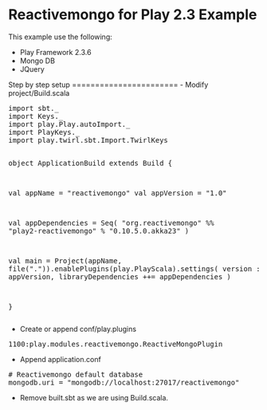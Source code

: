Reactivemongo for Play 2.3 Example
=======================
This example use the following:
<ul>
<li>Play Framework 2.3.6</li>
<li>Mongo DB</li>
<li>JQuery</li>
</ul>
Step by step setup
=======================
- Modify project/Build.scala
<div class="highlight highlight-scala"><pre>
import sbt._
import Keys._
import play.Play.autoImport._
import PlayKeys._
import play.twirl.sbt.Import.TwirlKeys

object ApplicationBuild extends Build {

  val appName = "reactivemongo"
  val appVersion = "1.0"
    
  val appDependencies = Seq(
      "org.reactivemongo" %% "play2-reactivemongo" % "0.10.5.0.akka23"
  )
  
  val main = Project(appName, file(".")).enablePlugins(play.PlayScala).settings(
    version := appVersion,
    libraryDependencies ++= appDependencies
  )

}
</pre></div>

- <p>Create or append conf/play.plugins</p>
<div class="highlight highlight-scala"><pre>
1100:play.modules.reactivemongo.ReactiveMongoPlugin
</pre></div>

- <p>Append application.conf</p>
<div class="highlight highlight-scala"><pre>
# Reactivemongo default database
mongodb.uri = "mongodb://localhost:27017/reactivemongo"
</pre></div>

- Remove built.sbt as we are using Build.scala. 
